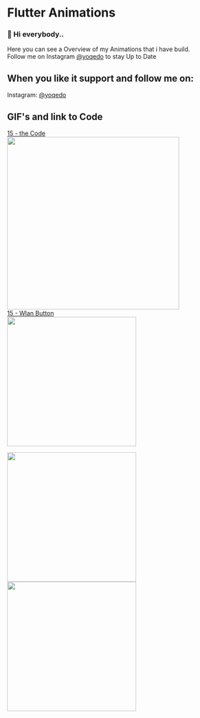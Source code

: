 ﻿# Flutter Animations

### 👋 Hi everybody..

Here you can see a Overview of my Animations that i have build. <br/>
Follow me on Instagram [@yoqedo](https://www.instagram.com/yoqedo/) to stay Up to Date

## When you like it support and follow me on:
Instagram: [@yoqedo](https://www.instagram.com/yoqedo/)

## GIF's and link to Code

[15 - the Code](https://www.instagram.com/yoqedo/)<br/>
<img src="https://github.com/yoqedo/flutter_Animations/blob/main/gifs/wlanbutton.gif" width="400"><br/>
[15 - Wlan Button](https://www.instagram.com/yoqedo/)<br/>
<img src="https://github.com/yoqedo/flutter_Animations/blob/main/gifs/multioptionbutton.gif" width="300">

<img src="https://github.com/yoqedo/flutter_Animations/blob/main/gifs/onoffbutton.gif" width="300">
<img src="https://github.com/yoqedo/flutter_Animations/blob/main/gifs/radialprogressbar.gif " width="300">


